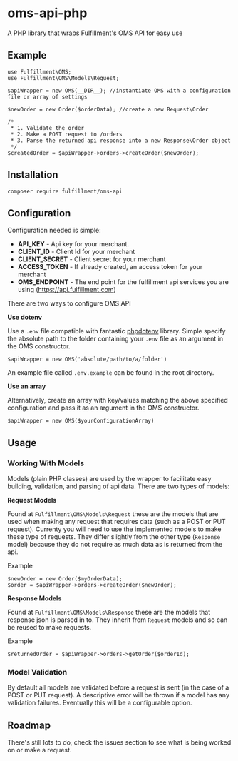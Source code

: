 # oms-api-php
A PHP library that wraps Fulfillment's OMS API for easy use

## Example

```
use Fulfillment\OMS;
use Fulfillment\OMS\Models\Request;

$apiWrapper = new OMS(__DIR__); //instantiate OMS with a configuration file or array of settings

$newOrder = new Order($orderData); //create a new Request\Order

/*
 * 1. Validate the order
 * 2. Make a POST request to /orders
 * 3. Parse the returned api response into a new Response\Order object
 */
$createdOrder = $apiWrapper->orders->createOrder($newOrder);
```

## Installation

```
composer require fulfillment/oms-api
```

## Configuration

Configuration needed is simple:

* **API_KEY** - Api key for your merchant.
* **CLIENT_ID** - Client Id for your merchant
* **CLIENT_SECRET** - Client secret for your merchant
* **ACCESS_TOKEN** - If already created, an access token for your merchant
* **OMS_ENDPOINT** - The end point for the fulfillment api services you are using (https://api.fulfillment.com)

There are two ways to configure OMS API

**Use dotenv**

Use a `.env` file compatible with fantastic [phpdotenv](https://github.com/vlucas/phpdotenv) library. Simple specify the absolute path to the folder containing your `.env` file as an argument in the OMS constructor.

```
$apiWrapper = new OMS('absolute/path/to/a/folder')
```

An example file called `.env.example` can be found in the root directory.

**Use an array**

Alternatively, create an array with key/values matching the above specified configuration and pass it as an argument in the OMS constructor.

```
$apiWrapper = new OMS($yourConfigurationArray)
```

## Usage

### Working With Models

Models (plain PHP classes) are used by the wrapper to facilitate easy building, validation, and parsing of api data. There are two types of models:

**Request Models**

Found at `Fulfillment\OMS\Models\Request` these are the models that are used when making any request that requires data (such as a POST or PUT request). Currenty you will need to use the implemented models to make these type of requests. They differ slightly from the other type (`Response` model) because they do not require as much data as is returned from the api.

Example
```
$newOrder = new Order($myOrderData);
$order = $apiWrapper->orders->createOrder($newOrder);
```

**Response Models**

Found at `Fulfillment\OMS\Models\Response` these are the models that response json is parsed in to. They inherit from `Request` models and so can be reused to make requests.

Example
```
$returnedOrder = $apiWrapper->orders->getOrder($orderId);
```

### Model Validation

By default all models are validated before a request is sent (in the case of a POST or PUT request). A descriptive error will be thrown if a model has any validation failures. Eventually this will be a configurable option.

## Roadmap

There's still lots to do, check the issues section to see what is being worked on or make a request.